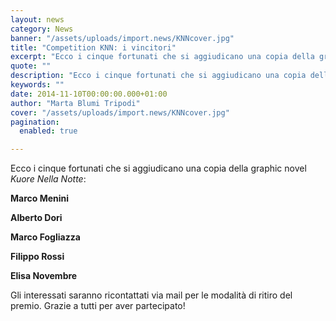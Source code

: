 ```yaml
---
layout: news
category: News
banner: "/assets/uploads/import.news/KNNcover.jpg"
title: "Competition KNN: i vincitori"
excerpt: "Ecco i cinque fortunati che si aggiudicano una copia della graphic novel Kuore Nella Notte: Marco Menini Alberto Dori Marco Fogliazza Filippo Rossi Elisa Novembre Gli interessati saranno ricontattati via mail per le modalità di ritiro del premio. Grazie a tutti per aver partecipato!"
quote: ""
description: "Ecco i cinque fortunati che si aggiudicano una copia della graphic novel Kuore Nella Notte: Marco Menini Alberto Dori Marco Fogliazza Filippo Rossi Elisa Novembre Gli interessati saranno ricontattati via mail per le modalità di ritiro del premio. Grazie a tutti per aver partecipato!"
keywords: ""
date: 2014-11-10T00:00:00.000+01:00
author: "Marta Blumi Tripodi"
cover: "/assets/uploads/import.news/KNNcover.jpg"
pagination:
  enabled: true

---
```


[](https://hotmc.com/wp-content/uploads/2014/10/KNNcover.jpg)

Ecco i cinque fortunati che si aggiudicano una copia della graphic novel _Kuore Nella Notte_:

**Marco Menini**

**Alberto Dori**

**Marco Fogliazza**

**Filippo Rossi**

**Elisa Novembre**

Gli interessati saranno ricontattati via mail per le modalità di ritiro del premio. Grazie a tutti per aver partecipato!